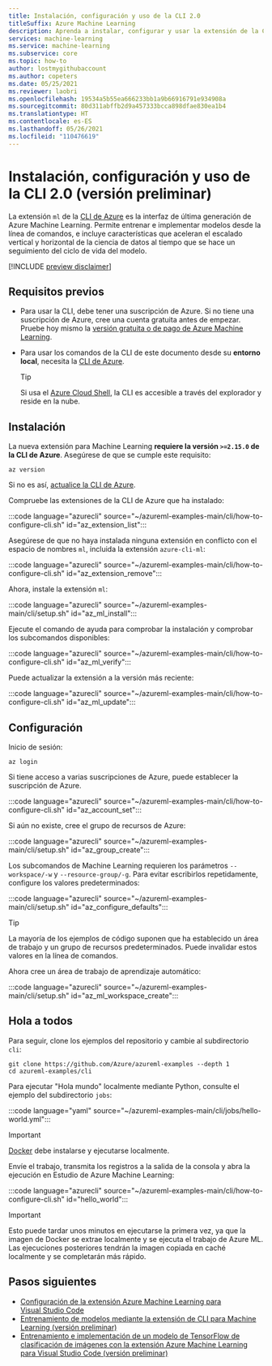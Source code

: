 ```yaml
---
title: Instalación, configuración y uso de la CLI 2.0
titleSuffix: Azure Machine Learning
description: Aprenda a instalar, configurar y usar la extensión de la CLI para Machine Learning.
services: machine-learning
ms.service: machine-learning
ms.subservice: core
ms.topic: how-to
author: lostmygithubaccount
ms.author: copeters
ms.date: 05/25/2021
ms.reviewer: laobri
ms.openlocfilehash: 19534a5b55ea666233bb1a9b66916791e934908a
ms.sourcegitcommit: 80d311abffb2d9a457333bcca898dfae830ea1b4
ms.translationtype: HT
ms.contentlocale: es-ES
ms.lasthandoff: 05/26/2021
ms.locfileid: "110476619"
---
```

# <a name="install-set-up-and-use-the-20-cli-preview"></a>Instalación, configuración y uso de la CLI 2.0 (versión preliminar)

La extensión `ml` de la [CLI de Azure](/cli/azure/) es la interfaz de última generación de Azure Machine Learning. Permite entrenar e implementar modelos desde la línea de comandos, e incluye características que aceleran el escalado vertical y horizontal de la ciencia de datos al tiempo que se hace un seguimiento del ciclo de vida del modelo.

[!INCLUDE [preview disclaimer](../../includes/machine-learning-preview-generic-disclaimer.md)]

## <a name="prerequisites"></a>Requisitos previos

- Para usar la CLI, debe tener una suscripción de Azure. Si no tiene una suscripción de Azure, cree una cuenta gratuita antes de empezar. Pruebe hoy mismo la [versión gratuita o de pago de Azure Machine Learning](https://aka.ms/AMLFree).
- Para usar los comandos de la CLI de este documento desde su **entorno local**, necesita la [CLI de Azure](/cli/azure/install-azure-cli).

    > [!TIP]
    > Si usa el [Azure Cloud Shell](https://azure.microsoft.com/features/cloud-shell/), la CLI es accesible a través del explorador y reside en la nube.

## <a name="installation"></a>Instalación

La nueva extensión para Machine Learning **requiere la versión `>=2.15.0` de la CLI de Azure**. Asegúrese de que se cumple este requisito:

```azurecli
az version
```

Si no es así, [actualice la CLI de Azure](/cli/azure/update-azure-cli).

Compruebe las extensiones de la CLI de Azure que ha instalado:

:::code language="azurecli" source="~/azureml-examples-main/cli/how-to-configure-cli.sh" id="az_extension_list":::

Asegúrese de que no haya instalada ninguna extensión en conflicto con el espacio de nombres `ml`, incluida la extensión `azure-cli-ml`:

:::code language="azurecli" source="~/azureml-examples-main/cli/how-to-configure-cli.sh" id="az_extension_remove":::

Ahora, instale la extensión `ml`:

:::code language="azurecli" source="~/azureml-examples-main/cli/setup.sh" id="az_ml_install":::

Ejecute el comando de ayuda para comprobar la instalación y comprobar los subcomandos disponibles:

:::code language="azurecli" source="~/azureml-examples-main/cli/how-to-configure-cli.sh" id="az_ml_verify":::

Puede actualizar la extensión a la versión más reciente:

:::code language="azurecli" source="~/azureml-examples-main/cli/how-to-configure-cli.sh" id="az_ml_update":::

## <a name="set-up"></a>Configuración

Inicio de sesión:

```azurecli
az login
```

Si tiene acceso a varias suscripciones de Azure, puede establecer la suscripción de Azure.

:::code language="azurecli" source="~/azureml-examples-main/cli/how-to-configure-cli.sh" id="az_account_set":::

Si aún no existe, cree el grupo de recursos de Azure:

:::code language="azurecli" source="~/azureml-examples-main/cli/setup.sh" id="az_group_create":::

Los subcomandos de Machine Learning requieren los parámetros `--workspace/-w` y `--resource-group/-g`. Para evitar escribirlos repetidamente, configure los valores predeterminados:

:::code language="azurecli" source="~/azureml-examples-main/cli/setup.sh" id="az_configure_defaults":::

> [!TIP]
> La mayoría de los ejemplos de código suponen que ha establecido un área de trabajo y un grupo de recursos predeterminados. Puede invalidar estos valores en la línea de comandos.

Ahora cree un área de trabajo de aprendizaje automático:

:::code language="azurecli" source="~/azureml-examples-main/cli/setup.sh" id="az_ml_workspace_create":::

## <a name="hello-world"></a>Hola a todos

Para seguir, clone los ejemplos del repositorio y cambie al subdirectorio `cli`:

```azurecli-interactive
git clone https://github.com/Azure/azureml-examples --depth 1
cd azureml-examples/cli
```

Para ejecutar "Hola mundo" localmente mediante Python, consulte el ejemplo del subdirectorio `jobs`:

:::code language="yaml" source="~/azureml-examples-main/cli/jobs/hello-world.yml":::

> [!IMPORTANT]
> [Docker](https://docker.io) debe instalarse y ejecutarse localmente.

Envíe el trabajo, transmita los registros a la salida de la consola y abra la ejecución en Estudio de Azure Machine Learning:

:::code language="azurecli" source="~/azureml-examples-main/cli/how-to-configure-cli.sh" id="hello_world":::

> [!IMPORTANT]
> Esto puede tardar unos minutos en ejecutarse la primera vez, ya que la imagen de Docker se extrae localmente y se ejecuta el trabajo de Azure ML. Las ejecuciones posteriores tendrán la imagen copiada en caché localmente y se completarán más rápido.

## <a name="next-steps"></a>Pasos siguientes

- [Configuración de la extensión Azure Machine Learning para Visual Studio Code](how-to-setup-vs-code.md)
- [Entrenamiento de modelos mediante la extensión de CLI para Machine Learning (versión preliminar)](how-to-train-cli.md)
- [Entrenamiento e implementación de un modelo de TensorFlow de clasificación de imágenes con la extensión Azure Machine Learning para Visual Studio Code (versión preliminar)](tutorial-train-deploy-image-classification-model-vscode.md)
